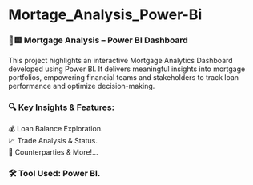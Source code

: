 # Mortage_Analysis_Power-Bi

### 🏦🟨 Mortgage Analysis – Power BI Dashboard
This project highlights an interactive Mortgage Analytics Dashboard developed using Power BI. It delivers meaningful insights into mortgage portfolios, empowering financial teams and stakeholders to track loan performance and optimize decision-making.

### 🔍 Key Insights & Features:
💰 Loan Balance Exploration.  
📈 Trade Analysis & Status.  
🤝 Counterparties & More!...  

### 🛠 Tool Used: Power BI.

